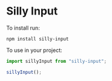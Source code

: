 # Silly Input

To install run:

```
npm install silly-input
```

To use in your project:

```js
import sillyInput from "silly-input";

sillyInput();
```
